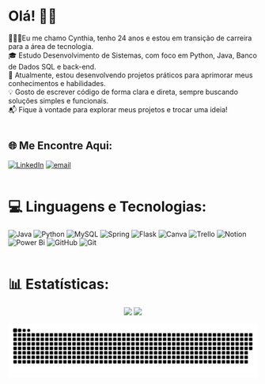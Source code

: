 # Olá! 👋🏼
👩🏼‍💻Eu me chamo Cynthia, tenho 24 anos e estou em transição de carreira para a área de tecnologia.<br>
🎓 Estudo Desenvolvimento de Sistemas, com foco em Python, Java, Banco de Dados SQL e back-end.<br>
🧠 Atualmente, estou desenvolvendo projetos práticos para aprimorar meus conhecimentos e habilidades.<br>
💡 Gosto de escrever código de forma clara e direta, sempre buscando soluções simples e funcionais.<br>
📬 Fique à vontade para explorar meus projetos e trocar uma ideia!
<br><br>

## 🌐 Me Encontre Aqui:
[![LinkedIn](https://img.shields.io/badge/LinkedIn-%230077B5.svg?logo=linkedin&logoColor=white)](https://linkedin.com/in/https://www.linkedin.com/in/cynthia-moraes-oliveira/) [![email](https://img.shields.io/badge/Email-D14836?logo=gmail&logoColor=white)](mailto:cynthiamoraeees@gmail.com) 
<br><br>


# 💻 Linguagens e Tecnologias:
![Java](https://img.shields.io/badge/java-%23ED8B00.svg?style=flat-square&logo=openjdk&logoColor=white) ![Python](https://img.shields.io/badge/python-3670A0?style=flat-square&logo=python&logoColor=ffdd54) ![MySQL](https://img.shields.io/badge/mysql-4479A1.svg?style=flat-square&logo=mysql&logoColor=white) ![Spring](https://img.shields.io/badge/spring-%236DB33F.svg?style=flat-square&logo=spring&logoColor=white) ![Flask](https://img.shields.io/badge/flask-%23000.svg?style=flat-square&logo=flask&logoColor=white) ![Canva](https://img.shields.io/badge/Canva-%2300C4CC.svg?style=flat-square&logo=Canva&logoColor=white) ![Trello](https://img.shields.io/badge/Trello-%23026AA7.svg?style=flat-square&logo=Trello&logoColor=white) ![Notion](https://img.shields.io/badge/Notion-%23000000.svg?style=flat-square&logo=notion&logoColor=white) ![Power Bi](https://img.shields.io/badge/power_bi-F2C811?style=flat-square&logo=powerbi&logoColor=black) ![GitHub](https://img.shields.io/badge/github-%23121011.svg?style=flat-square&logo=github&logoColor=white) ![Git](https://img.shields.io/badge/git-%23F05033.svg?style=flat-square&logo=git&logoColor=white) 
<br><br>

# 📊 Estatísticas:
<p align="center">
  <img height="180em" src="https://github-readme-stats.vercel.app/api?username=CynthiaMoraeees&theme=gruvbox_light&hide_border=false&include_all_commits=true&count_private=false&locale=pt-br" />
  <img height="180em" src="https://nirzak-streak-stats.vercel.app/?user=CynthiaMoraeees&theme=gruvbox_light&hide_border=false&locale=pt-br" />
</p>

![Snake Animation](https://raw.githubusercontent.com/CynthiaMoraeees/CynthiaMoraeees/output/snake.svg)
